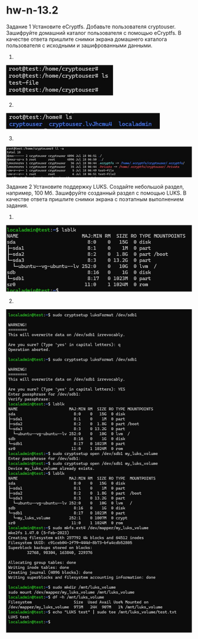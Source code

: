 # hw-n-13.2

Задание 1
Установите eCryptfs.
Добавьте пользователя cryptouser.
Зашифруйте домашний каталог пользователя с помощью eCryptfs.
В качестве ответа пришлите снимки экрана домашнего каталога пользователя с исходными и зашифрованными данными.

1.
![scr1](https://github.com/AlexandeAbel/hw-n-13.2/blob/main/img/Scr1.jpg)

2.  
![scr2](https://github.com/AlexandeAbel/hw-n-13.2/blob/main/img/Scr2.jpg)

3.
![scr3](https://github.com/AlexandeAbel/hw-n-13.2/blob/main/img/Scr3.jpg)

Задание 2
Установите поддержку LUKS.
Создайте небольшой раздел, например, 100 Мб.
Зашифруйте созданный раздел с помощью LUKS.
В качестве ответа пришлите снимки экрана с поэтапным выполнением задания.

1.
![scr4](https://github.com/AlexandeAbel/hw-n-13.2/blob/main/img/Scr4.jpg)

2.
![scr5](https://github.com/AlexandeAbel/hw-n-13.2/blob/main/img/Scr5.jpg)